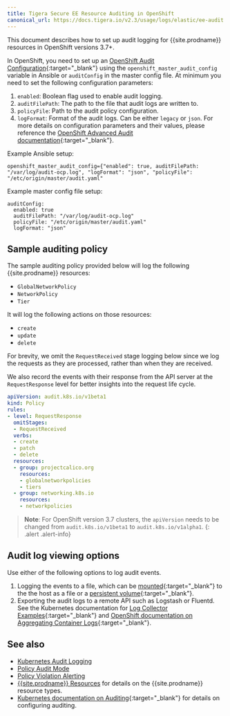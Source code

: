 ```yaml
---
title: Tigera Secure EE Resource Auditing in OpenShift
canonical_url: https://docs.tigera.io/v2.3/usage/logs/elastic/ee-audit
---
```


This document describes how to set up audit logging for {{site.prodname}}
resources in OpenShift versions 3.7+.

In OpenShift, you need to set up an [OpenShift Audit Configuration](https://docs.openshift.com/container-platform/3.10/install_config/master_node_configuration.html#master-node-config-audit-config){:target="_blank"}
using the `openshift_master_audit_config` variable in Ansible or `auditConfig` in the master config file.
At minimum you need to set the following configuration parameters:
1.  `enabled`: Boolean flag used to enable audit logging.
2. `auditFilePath`: The path to the file that audit logs are written to.
3. `policyFile`: Path to the audit policy configuration.
4. `logFormat`: Format of the audit logs. Can be either `legacy` or `json`.
For more details on configuration parameters and their values, please reference the [OpenShift Advanced Audit documentation](https://docs.openshift.com/container-platform/3.10/install_config/master_node_configuration.html#master-node-config-advanced-audit){:target="_blank"}.

Example Ansible setup:

```
openshift_master_audit_config={"enabled": true, auditFilePath: "/var/log/audit-ocp.log", "logFormat": "json", "policyFile": "/etc/origin/master/audit.yaml"
```

Example master config file setup:

```
auditConfig:
  enabled: true
  auditFilePath: "/var/log/audit-ocp.log"
  policyFile: "/etc/origin/master/audit.yaml"
  logFormat: "json"
```

## Sample auditing policy

The sample auditing policy provided below will log the following {{site.prodname}} resources:

- `GlobalNetworkPolicy`
- `NetworkPolicy`
- `Tier`

It will log the following actions on those resources:

- `create`
- `update`
- `delete`

For brevity, we omit the `RequestReceived` stage logging below since we log
the requests as they are processed, rather than when they are received.

We also record the events with their response from the API server at the `RequestResponse` level
for better insights into the request life cycle. 

```yaml
apiVersion: audit.k8s.io/v1beta1
kind: Policy
rules:
- level: RequestResponse
  omitStages:
  - RequestReceived
  verbs:
  - create
  - patch
  - delete
  resources:
  - group: projectcalico.org
    resources:
    - globalnetworkpolicies
    - tiers
  - group: networking.k8s.io
    resources:
    - networkpolicies
```

> **Note**: For OpenShift version 3.7 clusters, the `apiVersion` needs to be changed from `audit.k8s.io/v1beta1` to `audit.k8s.io/v1alpha1`.
{: .alert .alert-info}


## Audit log viewing options

Use either of the following options to log audit events.

1. Logging the events to a file, which can be [mounted](https://kubernetes.io/docs/concepts/storage/volumes/){:target="_blank"} to the the host as a file or a [persistent volume](https://kubernetes.io/docs/concepts/storage/persistent-volumes/){:target="_blank"}.
1. Exporting the audit logs to a remote API such as Logstash or Fluentd. See the Kubernetes documentation for [Log Collector Examples](https://kubernetes.io/docs/tasks/debug-application-cluster/audit/#log-collector-examples){:target="_blank"} and [OpenShift documentation on Aggregating Container Logs](https://docs.openshift.com/enterprise/3.1/install_config/aggregate_logging.html){:target="_blank"}.


## See also

- [Kubernetes Audit Logging](auditing)
- [Policy Audit Mode](policy-auditing)
- [Policy Violation Alerting](policy-violations)
- [{{site.prodname}} Resources]({{site.baseurl}}/{{page.version}}/reference/calicoctl/resources/) for details on the {{site.prodname}} resource types.
- [Kubernetes documentation on Auditing](https://kubernetes.io/docs/tasks/debug-application-cluster/audit/){:target="_blank"} for details on configuring auditing.
